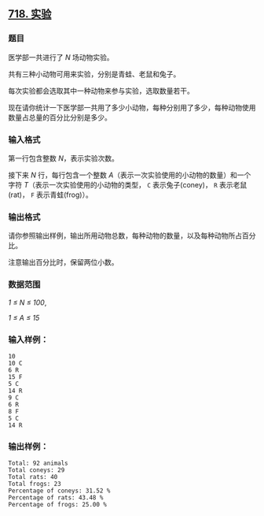 ## [718. 实验](https://www.acwing.com/problem/content/720/)

### 题目

医学部一共进行了 *N* 场动物实验。

共有三种小动物可用来实验，分别是青蛙、老鼠和兔子。

每次实验都会选取其中一种动物来参与实验，选取数量若干。

现在请你统计一下医学部一共用了多少小动物，每种分别用了多少，每种动物使用数量占总量的百分比分别是多少。

### 输入格式

第一行包含整数 *N*，表示实验次数。

接下来 *N* 行，每行包含一个整数 *A*（表示一次实验使用的小动物的数量）和一个字符 *T*（表示一次实验使用的小动物的类型， `C` 表示兔子(coney)， `R` 表示老鼠(rat)， `F` 表示青蛙(frog)）。

### 输出格式

请你参照输出样例，输出所用动物总数，每种动物的数量，以及每种动物所占百分比。

注意输出百分比时，保留两位小数。

### 数据范围

*1 ≤ N ≤ 100*,

*1 ≤ A ≤ 15*

### 输入样例：

```
10
10 C
6 R
15 F
5 C
14 R
9 C
6 R
8 F
5 C
14 R
```

### 输出样例：

```
Total: 92 animals
Total coneys: 29
Total rats: 40
Total frogs: 23
Percentage of coneys: 31.52 %
Percentage of rats: 43.48 %
Percentage of frogs: 25.00 %
```
